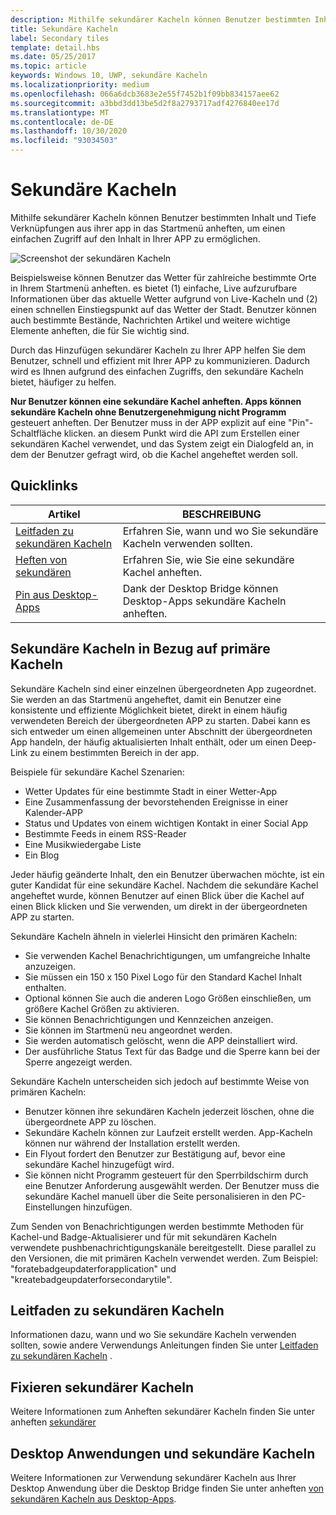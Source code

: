```yaml
---
description: Mithilfe sekundärer Kacheln können Benutzer bestimmten Inhalt und Tiefe Verknüpfungen aus ihrer app in das Startmenü anheften, um einen einfachen Zugriff auf den Inhalt in Ihrer APP zu ermöglichen.
title: Sekundäre Kacheln
label: Secondary tiles
template: detail.hbs
ms.date: 05/25/2017
ms.topic: article
keywords: Windows 10, UWP, sekundäre Kacheln
ms.localizationpriority: medium
ms.openlocfilehash: 066a6dcb3683e2e55f7452b1f09bb834157aee62
ms.sourcegitcommit: a3bbd3dd13be5d2f8a2793717adf4276840ee17d
ms.translationtype: MT
ms.contentlocale: de-DE
ms.lasthandoff: 10/30/2020
ms.locfileid: "93034503"
---
```

# <a name="secondary-tiles"></a>Sekundäre Kacheln


Mithilfe sekundärer Kacheln können Benutzer bestimmten Inhalt und Tiefe Verknüpfungen aus ihrer app in das Startmenü anheften, um einen einfachen Zugriff auf den Inhalt in Ihrer APP zu ermöglichen.

![Screenshot der sekundären Kacheln](images/secondarytiles.png)

Beispielsweise können Benutzer das Wetter für zahlreiche bestimmte Orte in Ihrem Startmenü anheften. es bietet (1) einfache, Live aufzurufbare Informationen über das aktuelle Wetter aufgrund von Live-Kacheln und (2) einen schnellen Einstiegspunkt auf das Wetter der Stadt. Benutzer können auch bestimmte Bestände, Nachrichten Artikel und weitere wichtige Elemente anheften, die für Sie wichtig sind.

Durch das Hinzufügen sekundärer Kacheln zu Ihrer APP helfen Sie dem Benutzer, schnell und effizient mit Ihrer APP zu kommunizieren. Dadurch wird es Ihnen aufgrund des einfachen Zugriffs, den sekundäre Kacheln bietet, häufiger zu helfen.

**Nur Benutzer können eine sekundäre Kachel anheften. Apps können sekundäre Kacheln ohne Benutzergenehmigung nicht Programm** gesteuert anheften. Der Benutzer muss in der APP explizit auf eine "Pin"-Schaltfläche klicken. an diesem Punkt wird die API zum Erstellen einer sekundären Kachel verwendet, und das System zeigt ein Dialogfeld an, in dem der Benutzer gefragt wird, ob die Kachel angeheftet werden soll.

## <a name="quick-links"></a>Quicklinks

| Artikel | BESCHREIBUNG |
| --- | --- |
| [Leitfaden zu sekundären Kacheln](secondary-tiles-guidance.md) | Erfahren Sie, wann und wo Sie sekundäre Kacheln verwenden sollten. |
| [Heften von sekundären](secondary-tiles-pinning.md) | Erfahren Sie, wie Sie eine sekundäre Kachel anheften. |
| [Pin aus Desktop-Apps](secondary-tiles-desktop-pinning.md) | Dank der Desktop Bridge können Desktop-Apps sekundäre Kacheln anheften. |


## <a name="secondary-tiles-in-relation-to-primary-tiles"></a>Sekundäre Kacheln in Bezug auf primäre Kacheln

Sekundäre Kacheln sind einer einzelnen übergeordneten App zugeordnet. Sie werden an das Startmenü angeheftet, damit ein Benutzer eine konsistente und effiziente Möglichkeit bietet, direkt in einem häufig verwendeten Bereich der übergeordneten APP zu starten. Dabei kann es sich entweder um einen allgemeinen unter Abschnitt der übergeordneten App handeln, der häufig aktualisierten Inhalt enthält, oder um einen Deep-Link zu einem bestimmten Bereich in der app.

Beispiele für sekundäre Kachel Szenarien:

* Wetter Updates für eine bestimmte Stadt in einer Wetter-App
* Eine Zusammenfassung der bevorstehenden Ereignisse in einer Kalender-APP
* Status und Updates von einem wichtigen Kontakt in einer Social App
* Bestimmte Feeds in einem RSS-Reader
* Eine Musikwiedergabe Liste
* Ein Blog

Jeder häufig geänderte Inhalt, den ein Benutzer überwachen möchte, ist ein guter Kandidat für eine sekundäre Kachel. Nachdem die sekundäre Kachel angeheftet wurde, können Benutzer auf einen Blick über die Kachel auf einen Blick klicken und Sie verwenden, um direkt in der übergeordneten APP zu starten.

Sekundäre Kacheln ähneln in vielerlei Hinsicht den primären Kacheln:

* Sie verwenden Kachel Benachrichtigungen, um umfangreiche Inhalte anzuzeigen.
* Sie müssen ein 150 x 150 Pixel Logo für den Standard Kachel Inhalt enthalten.
* Optional können Sie auch die anderen Logo Größen einschließen, um größere Kachel Größen zu aktivieren.
* Sie können Benachrichtigungen und Kennzeichen anzeigen.
* Sie können im Startmenü neu angeordnet werden.
* Sie werden automatisch gelöscht, wenn die APP deinstalliert wird.
* Der ausführliche Status Text für das Badge und die Sperre kann bei der Sperre angezeigt werden.

Sekundäre Kacheln unterscheiden sich jedoch auf bestimmte Weise von primären Kacheln:

* Benutzer können ihre sekundären Kacheln jederzeit löschen, ohne die übergeordnete APP zu löschen.
* Sekundäre Kacheln können zur Laufzeit erstellt werden. App-Kacheln können nur während der Installation erstellt werden.
* Ein Flyout fordert den Benutzer zur Bestätigung auf, bevor eine sekundäre Kachel hinzugefügt wird.
* Sie können nicht Programm gesteuert für den Sperrbildschirm durch eine Benutzer Anforderung ausgewählt werden. Der Benutzer muss die sekundäre Kachel manuell über die Seite personalisieren in den PC-Einstellungen hinzufügen.

Zum Senden von Benachrichtigungen werden bestimmte Methoden für Kachel-und Badge-Aktualisierer und für mit sekundären Kacheln verwendete pushbenachrichtigungskanäle bereitgestellt. Diese parallel zu den Versionen, die mit primären Kacheln verwendet werden. Zum Beispiel: "foratebadgeupdaterforapplication" und "kreatebadgeupdaterforsecondarytile".


## <a name="guidance-on-secondary-tiles"></a>Leitfaden zu sekundären Kacheln
Informationen dazu, wann und wo Sie sekundäre Kacheln verwenden sollten, sowie andere Verwendungs Anleitungen finden Sie unter [Leitfaden zu sekundären Kacheln](secondary-tiles-guidance.md) .


## <a name="pinning-secondary-tiles"></a>Fixieren sekundärer Kacheln
Weitere Informationen zum Anheften sekundärer Kacheln finden Sie unter anheften [sekundärer](secondary-tiles-pinning.md)


## <a name="desktop-applications-and-secondary-tiles"></a>Desktop Anwendungen und sekundäre Kacheln
Weitere Informationen zur Verwendung sekundärer Kacheln aus Ihrer Desktop Anwendung über die Desktop Bridge finden Sie unter anheften [von sekundären Kacheln aus Desktop-Apps](secondary-tiles-desktop-pinning.md).
